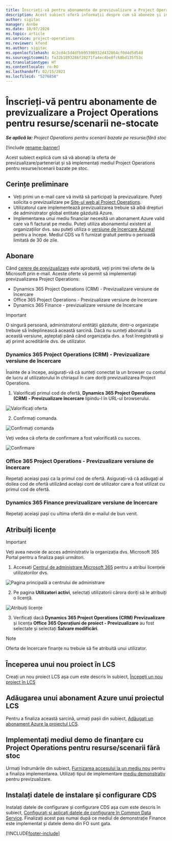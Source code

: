 ```yaml
---
title: Înscrieți-vă pentru abonamente de previzualizare a Project Operations pentru resurse/scenarii ne-stocate
description: Acest subiect oferă informații despre cum să aboneze și implementeze Project Operations pentru resurse/scenarii care nu sunt bazate pe stoc.
author: sigitac
manager: Annbe
ms.date: 10/07/2020
ms.topic: article
ms.service: project-operations
ms.reviewer: kfend
ms.author: sigitac
ms.openlocfilehash: 4c2cd4c5d4dfbb95398932d432864cf0d4d5d54d
ms.sourcegitcommit: fa32b1893286f20271fa4ec4be8fc68bd135f53c
ms.translationtype: HT
ms.contentlocale: ro-RO
ms.lasthandoff: 02/15/2021
ms.locfileid: "5276858"
---
```

# <a name="sign-up-for-project-operations-preview-subscriptions-for-resource-non-stocked-scenarios"></a>Înscrieți-vă pentru abonamente de previzualizare a Project Operations pentru resurse/scenarii ne-stocate

_**Se aplică la:** Project Operations pentru scenarii bazate pe resurse/fără stoc_

[!include [rename-banner](~/includes/cc-data-platform-banner.md)]

Acest subiect explică cum să vă abonați la oferta de previzualizare/parteneriat și să implementați mediul Project Operations pentru resurse/scenarii bazate pe stoc.

## <a name="prerequisites"></a>Cerințe preliminare

- Veți primi un e-mail care vă invită să participați la previzualizare. Puteți solicita o previzualizare pe [Site-ul web al Project Operations](https://dynamics.microsoft.com/en-us/project-operations/overview/).
- Utilizatorul care implementează previzualizarea trebuie să aibă drepturi de administrator global entitate găzduită Azure.
- Implementarea unui mediu financiar necesită un abonament Azure valid care va fi facturat pe mediu. Puteți utiliza abonamentul existent al organizațiilor dvs. sau puteți utiliza o [versiune de încercare Azureal](https://azure.microsoft.com/en-us/free/) pentru a începe. Mediul CDS va fi furnizat gratuit pentru o perioadă limitată de 30 de zile.

## <a name="subscribe"></a>Abonare

Când [cerere de previzualizare](https://forms.office.com/FormsPro/Pages/ResponsePage.aspx?id=v4j5cvGGr0GRqy180BHbR56j8lZs0FdAvwT75_WNFyxUMkRDV1NYQU5TNjE2VjhKOVBUNVg2R0s1NC4u) este aprobată, veți primi trei oferte de la Microsoft prin e-mail. Aceste oferte vă permit să implementați previzualizarea Project Operations:

- Dynamics 365 Project Operations (CRM) - Previzualizare versiune de încercare
- Office 365 Project Operations - Previzualizare versiune de încercare
- Dynamics 365 Finance - previzualizare versiune de încercare

> [!IMPORTANT]
> O singură persoană, administratorul entității găzduite, dintr-o organizație trebuie să îndeplinească această sarcină. Dacă nu sunteți abonatul la această versiune, așteptați până când organizația dvs. a fost înregistrată și ați primit acreditările dvs. de utilizator.

### <a name="dynamics-365-project-operations-crm---preview-trial"></a>Dynamics 365 Project Operations (CRM) - Previzualizare versiune de încercare 

Înainte de a începe, asigurați-vă că sunteți conectat la un browser cu contul de lucru al utilizatorului în chiriașul în care doriți previzualizarea Project Operations.

1. Valorificați primul cod de ofertă, **Dynamics 365 Project Operations (CRM) - Previzualizare încercare** lipindu-l în URL-ul browserului.

![Valorificați oferta](./media/16RedeemFirstOfferNew.png)

2. Confirmați comanda.

![Confirmați comanda](./media/17ConfirmOrderNew.png)

Veți vedea că oferta de confirmare a fost valorificată cu succes.

![Confirmare](./media/18OrderConfirmationNew.png)

### <a name="office-365-project-operations---preview-trial"></a>Office 365 Project Operations - Previzualizare versiune de încercare

Repetați aceiași pași ca la primul cod de ofertă. Asigurați-vă că adăugați al doilea cod de ofertă utilizând același cont de utilizator care a fost utilizat cu primul cod de ofertă.

### <a name="dynamics-365-finance-preview-trial"></a>Dynamics 365 Finance previzualizare versiune de încercare

Repetați aceiași pași cu ultima ofertă din e-mailul de bun venit.

## <a name="assign-licenses"></a>Atribuiți licențe

> [!IMPORTANT]
> Veți avea nevoie de acces administrativ la organizația dvs. Microsoft 365 Portal pentru a finaliza pașii următori.

1. Accesați [Centrul de administrare Microsoft 365](https://portal.office.com/) pentru a atribui licențele utilizatorilor dvs.

![Pagina principală a centrului de administrare](./media/14AdminPortal.png)

2. Pe pagina **Utilizatori activi**, selectați utilizatorii cărora doriți să le atribuiți o licență.

![Atribuiți licențe](./media/15AssignLicenses.png)

3. Verificați dacă **Dynamics 365 Project Operations (CRM) Previzualizare** și licența **Office 365 Operațiuni de proiect - Previzualizare** au fost selectate și selectați **Salvare modificări**.

> [!NOTE]
> Oferta de încercare finanțe nu trebuie să fie atribuită unui utilizator.

## <a name="start-a-new-project-in-lcs"></a>Începerea unui nou proiect în LCS

Creați un nou proiect LCS așa cum este descris în subiect, [Începeți un nou proiect în LCS](create-lcs-project.md)

## <a name="add-an-azure-subscription-to-an-lcs-project"></a>Adăugarea unui abonament Azure unui proiectul LCS

Pentru a finaliza această sarcină, urmați pașii din subiect, [Adăugați un abonament Azure la proiectul LCS](resource-add-azure-subscription-lcs-project.md).

## <a name="deploy-finance-demo-environment-with-project-operations-for-resourcenon-stocked-scenarios"></a>Implementați mediul demo de finanțare cu Project Operations pentru resurse/scenarii fără stoc

Urmați îndrumările din subiect, [Furnizarea accesului la un mediu nou](resource-provision-new-environment.md) pentru a finaliza implementarea. Utilizați tipul de implementare [mediu demonstrativ](https://docs.microsoft.com/dynamics365/fin-ops-core/dev-itpro/deployment/deploy-demo-environment) pentru previzualizare. 

## <a name="install-cds-setup-and-configuration-data"></a>Instalați datele de instalare și configurare CDS

Instalați datele de configurare și configurare CDS așa cum este descris în subiect, [Configurați și aplicați datele de configurare în Common Data Service](resource-apply-pro-setup-config-data.md).
Finalizați acest pas numai după ce mediul de demonstrație Finance este implementat și datele demo din FO sunt gata.


[!INCLUDE[footer-include](../includes/footer-banner.md)]